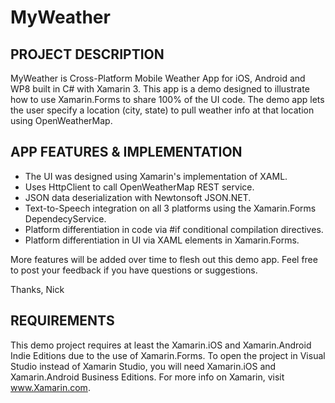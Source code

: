 MyWeather
=========

PROJECT DESCRIPTION
-------------------
MyWeather is Cross-Platform Mobile Weather App for iOS, Android and WP8 built in C# with Xamarin 3. This app is a demo designed to illustrate how to use Xamarin.Forms to share 100% of the UI code. The demo app lets the user specify a location (city, state) to pull weather info at that location using OpenWeatherMap.

APP FEATURES & IMPLEMENTATION
-----------------------------
- The UI was designed using Xamarin's implementation of XAML.
- Uses HttpClient to call OpenWeatherMap REST service.
- JSON data deserialization with Newtonsoft JSON.NET.
- Text-to-Speech integration on all 3 platforms using the Xamarin.Forms DependecyService.
- Platform differentiation in code via #if conditional compilation directives.
- Platform differentiation in UI via <OnPlatform> XAML elements in Xamarin.Forms.

More features will be added over time to flesh out this demo app. Feel free to post your feedback if you have questions or suggestions.

Thanks,
Nick

REQUIREMENTS
------------
This demo project requires at least the Xamarin.iOS and Xamarin.Android Indie Editions due to the use of Xamarin.Forms. To open the project in Visual Studio instead of Xamarin Studio, you will need Xamarin.iOS and Xamarin.Android Business Editions.
For more info on Xamarin, visit www.Xamarin.com.

